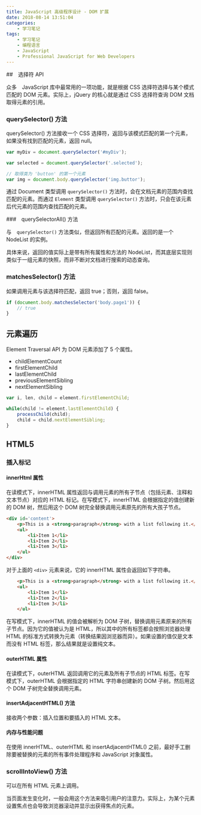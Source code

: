 ```yaml
---
title: JavaScript 高级程序设计 - DOM 扩展
date: 2018-08-14 13:51:04
categories:
	- 学习笔记
tags:
	- 学习笔记
	- 编程语言
	- JavaScript
	- Professional JavaScript for Web Developers
---
```


##　选择符 API

众多　JavaScript 库中最常用的一项功能，就是根据 CSS 选择符选择与某个模式匹配的 DOM 元素。实际上，jQuery 的核心就是通过 CSS 选择符查询 DOM 文档取得元素的引用。

### querySelector() 方法

querySelector() 方法接收一个 CSS 选择符，返回与该模式匹配的第一个元素，如果没有找到匹配的元素，返回 null。

``` javascript
var myDiv = document.querySelector('#myDiv');

var selected = document.querySelector('.selected');

// 取得类为 'button' 的第一个元素
var img = document.body.querySelector('img.buttor');
```

<!-- more -->

通过 Document 类型调用 `querySelector()` 方法时，会在文档元素的范围内查找匹配的元素。而通过 `Element` 类型调用 `querySelector()` 方法时，只会在该元素后代元素的范围内查找匹配的元素。

###　querySelectorAll() 方法

与　`querySelector()` 方法类似，但返回所有匹配的元素。返回的是一个 NodeList 的实例。

具体来说，返回的值实际上是带有所有属性和方法的 NodeList，而其底层实现则类似于一组元素的快照，而非不断对文档进行搜索的动态查询。

### matchesSelector() 方法

如果调用元素与该选择符匹配，返回 true；否则，返回 false。

``` javascript
if (document.body.matchesSelector('body.page1')) {
	// true
}
```

## 元素遍历

Element Traversal API 为 DOM 元素添加了 5 个属性。

- childElementCount
- firstElementChild
- lastElementChild
- previousElementSibling
- nextElementSibling

``` javascript
var i, len, child = element.firstElementChild;

while(child != element.lastElementChild) {
	processChild(child);
	child = child.nextElementSibling;
}
```


## HTML5

### 插入标记

#### innerHtml 属性

在读模式下，innerHTML 属性返回与调用元素的所有子节点（包括元素、注释和文本节点）对应的 HTML 标记。在写模式下，innerHTML 会根据指定的值创建新的 DOM 树，然后用这个 DOM 树完全替换调用元素原先的所有大孩子节点。

``` html
<div id='content'>
	<p>This is a <strong>paragraph</strong> with a list following it.</p>
	<ul>
		<li>Item 1</li>
		<li>Item 2</li>
		<li>Item 3</li>		
	</ul>
</div>
```

对于上面的 `<div>` 元素来说，它的 innerHTML 属性会返回如下字符串。

``` html
	<p>This is a <strong>paragraph</strong> with a list following it.</p>
	<ul>
		<li>Item 1</li>
		<li>Item 2</li>
		<li>Item 3</li>		
	</ul>
```

在写模式下，innerHTML 的值会被解析为 DOM 子树，替换调用元素原来的所有子节点。因为它的值被认为是 HTML，所以其中的所有标签都会按照浏览器处理 HTML 的标准方式转换为元素（转换结果因浏览器而异）。如果设置的值仅是文本而没有 HTML 标签，那么结果就是设置纯文本。

#### outerHTML 属性

在读模式下，outerHTML 返回调用它的元素及所有子节点的 HTML 标签。在写模式下，outerHTML 会根据指定的 HTML 字符串创建新的 DOM 子树。然后用这个 DOM 子树完全替换调用元素。

#### insertAdjacentHTML() 方法

接收两个参数：插入位置和要插入的 HTML 文本。

#### 内存与性能问题

在使用 innerHTML、outerHTML 和 insertAdjacentHTML() 之前，最好手工删除要被替换的元素的所有事件处理程序和 JavaScript 对象属性。

### scrollIntoView() 方法

可以在所有 HTML 元素上调用。

当页面发生变化时，一般会用这个方法来吸引用户的注意力。实际上，为某个元素设置焦点也会导致浏览器滚动并显示出获得焦点的元素。